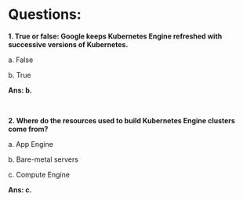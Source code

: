 # Questions:

**1. True or false: Google keeps Kubernetes Engine refreshed with successive versions of Kubernetes.**

a. False

b. True

**Ans: b.**

<br/>

**2. Where do the resources used to build Kubernetes Engine clusters come from?**

a. App Engine

b. Bare-metal servers

c. Compute Engine

**Ans: c.**

<br/>
